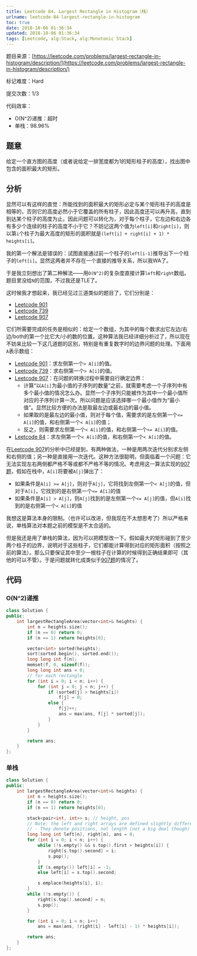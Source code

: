 ```yaml
---
title: Leetcode 84. Largest Rectangle in Histogram（栈）
urlname: leetcode-84-largest-rectangle-in-histogram
toc: true
date: 2018-10-06 01:36:34
updated: 2018-10-06 01:36:34
tags: [Leetcode, alg:Stack, alg:Monotonic Stack]
---
```


题目来源：[https://leetcode.com/problems/largest-rectangle-in-histogram/description/](https://leetcode.com/problems/largest-rectangle-in-histogram/description/)

标记难度：Hard

提交次数：1/3

代码效率：

* O(N^2)递推：超时
* 单栈：98.96%

## 题意

给定一个直方图的高度（或者说给定一排宽度都为1的矩形柱子的高度），找出图中包含的面积最大的矩形。

## 分析

显然可以有这样的直觉：所能找到的面积最大的矩形必定与某个矩形柱子的高度是相等的，否则它的高度必然小于它覆盖的所有柱子，因此高度还可以再升高，直到到达某个柱子的高度为止。因此问题可以转化为，对于每个柱子，它左边和右边各有多少个连续的柱子的高度不小于它？不妨记这两个值为`left[i]`和`right[i]`，则以第`i`个柱子为最大高度的矩形的面积就是`(left[i] + right[i] + 1) * heights[i]`。

我的第一个解法是错误的：试图直接通过前一个柱子的`left[i-1]`推导出下一个柱子的`left[i]`。显然这两者并不存在一个直接的推导关系，所以我WA了。

于是我立刻想出了第二种解法——用`O(N^2)`的复杂度直接计算`left`和`right`数组。题目里没给`N`的范围，不过我还是TLE了。

这时候我才想起来，我已经见过三道类似的题目了，它们分别是：

* [Leetcode 901](/post/leetcode-901-online-stock-span/)
* [Leetcode 739](/post/leetcode-739-daily-temperatures/)
* [Leetcode 907](/post/leetcode-907-sum-of-subarray-minimums/)

它们所需要完成的任务是相似的：给定一个数组，为其中的每个数求出它左边/右边/both的第一个比它大/小的数的位置。这种算法我已经详细分析过了，所以现在不妨来比较一下这几道题的区别，特别是有重复数字时的边界问题的处理。下面用`A`表示数组：

* [Leetcode 901](/post/leetcode-901-online-stock-span/)：求左侧第一个`> A[i]`的值。
* [Leetcode 739](/post/leetcode-739-daily-temperatures/)：求右侧第一个`> A[i]`的值。
* [Leetcode 907](/post/leetcode-907-sum-of-subarray-minimums/)：在问题的转换过程中需要自行确定边界：
  * 计算“以`A[i]`为最小值的子序列的数量”之前，就需要考虑一个子序列中有多个最小值的情况怎么办。显然一个子序列只能被作为其中一个最小值所对应的子序列计算一次。所以问题是应该选择哪一个最小值作为“最小值”。显然比较方便的办法是取最左边或最右边的最小值。
  * 如果取的是最左边的最小值，则对于每个值，需要求的是左侧第一个`<= A[i]`的值，和右侧第一个`< A[i]`的值；
  * 反之，则需要求左侧第一个`< A[i]`的值，和右侧第一个`<= A[i]`的值。
* [Leetcode 84](/post/leetcode-84-largest-rectangle-in-histogram)：求左侧第一个`< A[i]`的值，和右侧第一个`< A[i]`的值。

在[Leetcode 907](/post/leetcode-907-sum-of-subarray-minimums/)的分析中已经提到，有两种做法，一种是用两次迭代分别求左侧和右侧的值；另一种是直接用一次迭代。这种方法很聪明，但面临着一个问题：它无法实现左右两侧都严格不等或都不严格不等的情况。考虑用这一算法实现的[907题](/post/leetcode-907-sum-of-subarray-minimums/)，假如在栈中，`A[i]`将要被`A[j]`弹出了：

* 如果条件是`A[i] >= A[j]`，则对于`A[j]`，它将找到左侧第一个`< A[j]`的值，但对于`A[i]`，它找到的是右侧第一个`<= A[i]`的值
* 如果条件是`A[i] > A[j]`，则`A[j]`找到的是左侧第一个`<= A[j]`的值，但`A[i]`找到的是右侧第一个`< A[i]`的值

我想这是算法本身的限制。（也许可以改进，但我现在不太想思考了）所以严格来说，单栈算法对本题之前的模型是不太合适的。

但是我还是用了单栈的算法，因为可以把模型改一下。假如最大的矩形碰到了至少两个柱子的边界，说明对于这些柱子，它们都能计算得到对应的矩形面积（按照之前的算法）。那么只要保证其中至少一根柱子在计算的时候得到正确结果即可（其他的可以不管）。于是问题就转化成类似于[907题](/post/leetcode-907-sum-of-subarray-minimums/)的情况了。

## 代码

### O(N^2)递推

```cpp
class Solution {
public:
    int largestRectangleArea(vector<int>& heights) {
        int n = heights.size();
        if (n == 0) return 0;
        if (n == 1) return heights[0];

        vector<int> sorted(heights);
        sort(sorted.begin(), sorted.end());
        long long int f[n];
        memset(f, 0, sizeof(f));
        long long int ans = 0;
        // for each rectangle
        for (int i = 0; i < n; i++) {
            for (int j = 0; j < n; j++) {
                if (sorted[j] > heights[i])
                    f[j] = 0;
                else {
                    f[j]++;
                    ans = max(ans, f[j] * sorted[j]);
                }
            }
        }

        return ans;
    }
};
```

### 单栈

```cpp
class Solution {
public:
    int largestRectangleArea(vector<int>& heights) {
        int n = heights.size();
        if (n == 0) return 0;
        if (n == 1) return heights[0];

        stack<pair<int, int>> s; // height, pos
        // Note: the left and right arrays are defined slightly differently
        // - They denote positions, not length (not a big deal though)
        long long int left[n], right[n], ans = 0;
        for (int i = 0; i < n; i++) {
            while (!s.empty() && s.top().first > heights[i]) {
                right[s.top().second] = i;
                s.pop();
            }
            if (s.empty()) left[i] = -1;
            else left[i] = s.top().second;

            s.emplace(heights[i], i);
        }
        while (!s.empty()) {
            right[s.top().second] = n;
            s.pop();
        }

        for (int i = 0; i < n; i++)
            ans = max(ans, (right[i] - left[i] - 1) * heights[i]);

        return ans;
    }
};
```
